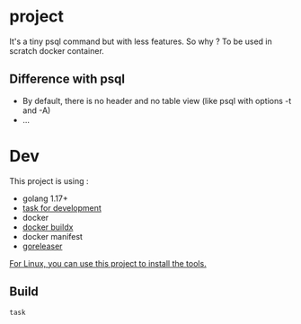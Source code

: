 # project

It's a tiny psql command but with less features. So why ? To be used in scratch docker container.

## Difference with psql

* By default, there is no header and no table view (like psql with options -t and -A)
* ...

# Dev


This project is using :

* golang 1.17+
* [task for development](https://taskfile.dev/#/)
* docker
* [docker buildx](https://github.com/docker/buildx)
* docker manifest
* [goreleaser](https://goreleaser.com/)

[For Linux, you can use this project to install the tools.](https://github.com/sgaunet/conf-linux)

## Build

```
task 
```
